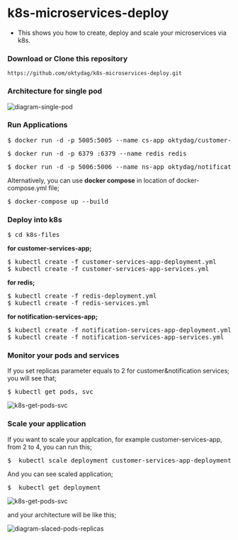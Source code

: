# k8s-microservices-deploy

- This shows you how to create, deploy and scale your microservices via k8s.

###  Download or Clone this repository

```
https://github.com/oktydag/k8s-microservices-deploy.git
```
### Architecture for single pod

![diagram-single-pod](https://raw.githubusercontent.com/oktydag/k8s-microservices-deploy/master/contents/diagram-single-pod.PNG)


### Run Applications

<pre>$ docker run -d -p 5005:5005 --name cs-app oktydag/customer-services-app:1.0
</pre>

<pre>$ docker run -d -p 6379 :6379 --name redis redis
</pre>

<pre>$ docker run -d -p 5006:5006 --name ns-app oktydag/notification-services-app:1.0
</pre>

Alternatively, you can use **docker compose** in location of docker-compose.yml file;
<pre>$ docker-compose up --build
</pre>

### Deploy into k8s
<pre>$ cd k8s-files
</pre>

**for customer-services-app;**

<pre>$ kubectl create -f customer-services-app-deployment.yml
$ kubectl create -f customer-services-app-services.yml
</pre>

**for redis;**

<pre>$ kubectl create -f redis-deployment.yml
$ kubectl create -f redis-services.yml
</pre>

**for notification-services-app;**

<pre>$ kubectl create -f notification-services-app-deployment.yml
$ kubectl create -f notification-services-app-services.yml
</pre>


### Monitor your pods and services

If you set replicas parameter equals to 2 for customer&notification services; you will see that; 

<pre>$ kubectl get pods, svc
</pre>

![k8s-get-pods-svc](https://raw.githubusercontent.com/oktydag/k8s-microservices-deploy/master/contents/k8s-get-pods-svc.PNG)

### Scale your application

If you want to scale your applcation, for example customer-services-app, from 2 to 4, you can run this;

<pre>$  kubectl scale deployment customer-services-app-deployment --replicas=4
</pre>

And you can see scaled application;
<pre>$  kubectl get deployment
</pre>

![k8s-get-pods-svc](https://raw.githubusercontent.com/oktydag/k8s-microservices-deploy/master/contents/k8s-get-scaled-deployment-list.PNG)

and your architecture will be like this;

![diagram-slaced-pods-replicas](https://raw.githubusercontent.com/oktydag/k8s-microservices-deploy/master/contents/diagram-slaced-pods-replicas.PNG)

